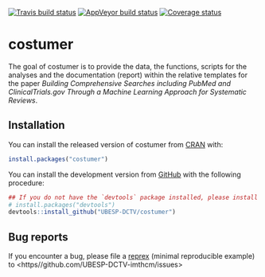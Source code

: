
<!-- README.md is generated from README.Rmd. Please edit that file -->
[![Travis build status](https://travis-ci.org/UBESP-DCTV/costumer.svg?branch=master)](https://travis-ci.org/UBESP-DCTV/costumer) [![AppVeyor build status](https://ci.appveyor.com/api/projects/status/github/UBESP-DCTV/costumer?branch=master&svg=true)](https://ci.appveyor.com/project/UBESP-DCTV/costumer) [![Coverage status](https://codecov.io/gh/UBESP-DCTV/costumer/branch/master/graph/badge.svg)](https://codecov.io/github/UBESP-DCTV/costumer?branch=master)

costumer
========

The goal of costumer is to provide the data, the functions, scripts for the analyses and the documentation (report) within the relative templates for the paper *Building Comprehensive Searches including PubMed and ClinicalTrials.gov Through a Machine Learning Approach for Systematic Reviews*.

Installation
------------

You can install the released version of costumer from [CRAN](https://CRAN.R-project.org) with:

``` r
install.packages("costumer")
```

You can install the development version from [GitHub](https://github.com/) with the following procedure:

``` r
## If you do not have the `devtools` package installed, please install it
# install.packages("devtools")
devtools::install_github("UBESP-DCTV/costumer")
```

Bug reports
-----------

If you encounter a bug, please file a [reprex](https://github.com/tidyverse/reprex) (minimal reproducible example) to <https//github.com/UBESP-DCTV-imthcm/issues>

